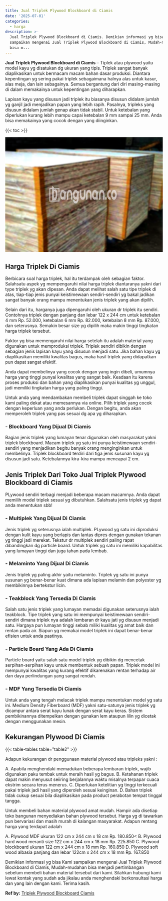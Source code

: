 ```yaml
---
title: Jual Triplek Plywood Blockboard di Ciamis
date: '2025-07-01'
categories:
  - harga
description: >-
  Jual Triplek Plywood Blockboard di Ciamis. Demikian informasi yg bisa Kami
  sampaikan mengenai Jual Triplek Plywood Blockboard di Ciamis, Mudah-mudahan
  bisa m...
---
```


**Jual Triplek Plywood Blockboard di Ciamis** – Tiplek atau plywood yaitu model kayu yg disatukan dg ukuran yang tipis. Triplek sangat banyak diaplikasikan untuk bermacam macam bahan dasar produksi. Diantara kepentingan yg sering pakai triplek sebagaimana halnya alas untuk kasur, alas meja, dan lain sebagainya. Semua bergantung dari diri masing-masing di dalam memakainya untuk kepentingan yang diharapkan.

Lapisan kayu yang disusun jadi triplek itu biasanya disusun didalam jumlah yg ganjil jadi menjadikan papan yang lebih rapih. Pasalnya, tripleks yang disusun didalam jumlah genap akan tidak stabil. Untuk ketebalan yang diperlukan kurang lebih mampu capai ketebalan 9 mm sampai 25 mm. Anda bisa memakainya yang cocok dengan yang diinginkan.

{{< toc >}}

![Jual Triplek Plywood Blockboard di Ciamis](/images/jual-triplek-murah-23.png)

## Harga Triplek Di Ciamis

Berbicara soal harga triplek, hal itu terdampak oleh sebagian faktor. Salahsatu aspek yg mempengaruhi nilai harga triplek diantaranya yakni dari type triplek yg akan dipesan. Anda dapat melihat salah satu tipe triplek di atas, tiap-tiap jenis punyai keistimewaan sendiri-sendiri yg bakal jadikan sangat banyak orang mampu menentukan jenis triplek yang akan dipilih.

Selain dari itu, harganya juga dipengaruhi oleh ukuran dr triplek itu sendiri. Contohnya triplek dengan panjang dan lebar 122 x 244 cm untuk ketebalan 4 mm Rp. 52.000, ketebalan 6 mm Rp. 82.000, ketebalan 8 mm Rp. 87.000, dan seterusnya. Semakin besar size yg dipilih maka makin tinggi tingkatan harga triplek tersebut.

Faktor yg bisa memengaruhi nilai harga setelah itu adalah material yang digunakan untuk memproduksi triplek. Triplek sendiri dibikin dengan sebagian jenis lapisan kayu yang disusun menjadi satu. Jika bahan kayu yg diaplikasikan memiliki kwalitas bagus, maka hasil triplek yang didapatkan pun dapat sangat efektif.

Anda dapat membelinya yang cocok dengan yang ingin dibeli, umumnya harga yang tinggi punyai kwalitas yang sangat baik. Keadaan itu karena proses produksi dan bahan yang diaplikasikan punyai kualitas yg unggul, jadi memiliki tingkatan harga yang paling tinggi.

Untuk anda yang mendambakan membeli triplek dapat singgah ke toko kami paling dekat atau memesannya via online. Pilih triplek yang cocok dengan keperluan yang anda perlukan. Dengan begitu, anda akan memperoleh triplek yang pas sesuai dg apa yg diharapkan.

### \- Blockboard Yang Dijual Di Ciamis

Bagian jenis triplek yang lumayan tenar digunakan oleh masyarakat yakni triplek blockboard. Macam triplek yg satu ini punya keistimewaan sendiri-sendiri yang menjadikan begitu banyak orang menginginkan untuk membelinya. Triplek blockboard terdiri dari tiga jenis susunan kayu yg disusun jadi satu. Ketebalannya kira-kira mampu mencapai 2 cm.

## Jenis Triplek Dari Toko Jual Triplek Plywood Blockboard di Ciamis

PLywood sendiri terbagi menjadi beberapa macam macamnya. Anda dapat memilih model triplek sesuai yg dibutuhkan. Salahsatu jenis triplek yg dapat anda menentukan sbb!

### \- Multiplek Yang Dijual Di Ciamis

Jenis triplek yg seterusnya ialah multiplek. PLywood yg satu ini diproduksi dengan kulit kayu yang berlapis dan lantas dipres dengan gunakan tekanan yg tinggi jadi merekat. Tekstur dr multiplek sendiri paling rapat dibandingkan dg particle board. Untuk triplek yg satu ini memiliki kapabilitas yang lumayan tinggi dan juga tahan pada lembab.

### \- Melaminto Yang Dijual Di Ciamis

Jenis triplek yg paling akhir yaitu melaminto. Triplek yg satu ini punya susunan yg benar-benar kuat dimana ada lapisan melamin dan polyester yg membikinnya bertekstur licin.

### \- Teakblock Yang Tersedia Di Ciamis

Salah satu jenis triplek yang lumayan memadai digunakan seterusnya ialah teakblock. Tipe triplek yang satu ini mempunyai keistimewaan sendiri-sendiri dimana triplek nya adalah lembaran dr kayu jati yg disusun menjadi satu. Hargaya pun lumayan tinggi sebab miliki kualitas yg amat baik dan rentan pada air. Siapun yg memakai model triplek ini dapat benar-benar efisien untuk anda pastinya.

### \- Particle Board Yang Ada Di Ciamis

Particle board yaitu salah satu model triplek yg dibikin dg mencetak serpihan-serpihan kayu untuk membentuk sebuah papan. Triplek model ini mempunyai kwalitas yang kurang efektif dikarenakan rentan terhadap air dan daya perlindungan yang sangat rendah.

### \- MDF Yang Tersedia Di Ciamis

Untuk anda yang tengah melacak triplek mampu menentukan model yg satu ini. Medium Density Fiberboard (MDF) yakni satu-satunya jenis triplek yg dicampur antara serat kayu lunak dengan serat kayu keras. Sistem pembikinannya ditempelkan dengan gunakan lem ataupun lilin yg dicetak dengan menggunakan mesin.

## Kekurangan Plywood Di Ciamis

{{< table-tables table="table2" >}}

Adapun kekurangan dr penggunaan material plywood atau tripleks yakni :

A. Apabila menghendaki memadukan beberapa lembaran triplek, wajib digunakan paku tembak untuk meraih hasil yg bagus. B. Ketahanan triplek dapat makin menyusut seiiring berjalannya waktu misalnya terpapar cuaca ekstrim secara terus menerus. C. Diperlukan ketelitian yg tinggi terkecuali pakai triplek jadi hasil yang diperoleh sesuai keinginan. D. Bahan triplek tidak cukup sesuai bila diaplikasikan pada product perabotan tempat tinggal tangga.

Untuk membeli bahan material plywood amat mudah. Hampir ada disetiap toko bangunan menyediakan bahan plywood tersebut. Harga yg di tawarkan pun bervariasi dan masih murah di kalangan masyarakat. Adapun rentang harga yang terdapat adalah

A. Plywood MDF ukuran 122 cm x 244 cm x 18 cm Rp. 180.850< B. Plywood hard wood meranti size 122 cm x 244 cm x 18 mm Rp. 225.850 C. Plywood blockboard ukuran 122 cm x 244 cm x 18 mm Rp. 160.850 D. Plywood soft wood albasia panjang dan lebar 122cm x 244 cm x 18 mm Rp. 167.850

Demikian informasi yg bisa Kami sampaikan mengenai Jual Triplek Plywood Blockboard di Ciamis, Mudah-mudahan bisa menjadi pertimbangan sebelum membeli bahan material tersebut dari kami. Silahkan hubungi kami lewat kontak yang sudah ada jikalau anda menghendaki berkonsultasi harga dan yang lain dengan kami. Terima kasih.

**Ref by:** [Triplek Plywood Blockboard Ciamis](https://id.wikipedia.org/wiki/Triplek)
